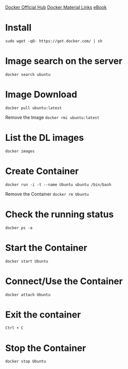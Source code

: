 [Docker Official Hub](https://hub.docker.com/)
[Docker Material Links](http://documents.docker.co.kr/ )
[eBook](http://www.pyrasis.com/private/2014/11/30/publish-docker-for-the-really-impatient-book)


# Install
```
sudo wget -qO- https://get.docker.com/ | sh
```


# Image search on the server
```
docker search ubuntu
```

# Image Download
```
docker pull ubuntu:latest
```
Remove the Image `docker rmi ubuntu:latest`
# List the DL images  
```
docker images
```

# Create Container 
```
docker run -i -t --name Ubuntu ubuntu /bin/bash
```

Remove the Container `docker rm Ubuntu`

# Check the running status 
```
docker ps -a
```

# Start the Container
```
docker start Ubuntu
```

# Connect/Use the Container 
```
docker attach Ubuntu
```

# Exit the container
```
Ctrl + C
```

# Stop the Container 
```
docker stop Ubuntu
```





